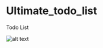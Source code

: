 # Ultimate_todo_list
Todo List

![alt text](https://github.com/zubairghori/Ultimate_todo_list/blob/todo-adobexd/ios.png)
